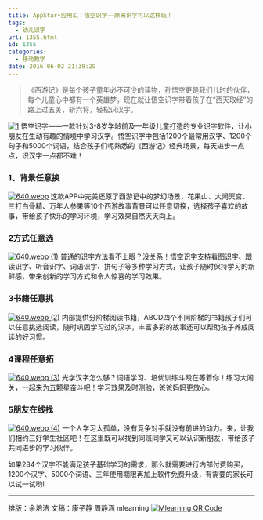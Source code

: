 ```yaml
---
title: AppStar•应用汇：悟空识字——原来识字可以这样玩！
tags:
  - 幼儿识字
url: 1355.html
id: 1355
categories:
  - 移动教学
date: 2016-06-02 21:39:29
---
```


> 《西游记》是每个孩子童年必不可少的读物，孙悟空更是我们儿时的伙伴，每个儿童心中都有一个英雄梦，现在就让悟空识字带着孩子在“西天取经”的路上过五关，斩六将，轻松识汉字。

[![1](http://www.ilester.net/wp-content/uploads/2016/06/1.png)](http://www.ilester.net/wp-content/uploads/2016/06/1.png) 悟空识字——一款针对3-8岁学龄前及一年级儿童打造的专业识字软件，让小朋友在生动有趣的情境中学习汉字。悟空识字中包括1200个最常用汉字、1200个句子和5000个词语，结合孩子们呢熟悉的《西游记》经典场景，每天进步一点点，识汉字一点都不难！

### **1、背景任意换**

[![640.webp](http://www.ilester.net/wp-content/uploads/2016/06/640.webp_-300x169.jpg)](http://www.ilester.net/wp-content/uploads/2016/06/640.webp_.jpg) 这款APP中完美还原了西游记中的梦幻场景，花果山、大闹天宫、三打白骨精、万年人参果等10个西游故事背景可以任意切换，选择孩子喜欢的故事，带给孩子快乐的学习环境，学习效果自然天天向上。

### **2方式任意选**

[![640.webp (1)](http://www.ilester.net/wp-content/uploads/2016/06/640.webp-1-300x169.jpg)](http://www.ilester.net/wp-content/uploads/2016/06/640.webp-1.jpg) 普通的识字方法看不上眼？没关系！悟空识字支持看图识字、跟读识字、听音识字、词语识字、拼句子等多种学习方式，让孩子随时保持学习的新鲜感，带来创新的学习方式和令人惊喜的学习效果。

### **3书籍任意挑**

[![640.webp (2)](http://www.ilester.net/wp-content/uploads/2016/06/640.webp-2-300x169.jpg)](http://www.ilester.net/wp-content/uploads/2016/06/640.webp-2.jpg) 内部提供分阶梯阅读书籍，ABCD四个不同阶梯的书籍孩子们可以任意挑选阅读，随时巩固学习过的汉字，丰富多彩的故事还可以帮助孩子养成阅读的好习惯。

### **4课程任意拓**

[![640.webp (3)](http://www.ilester.net/wp-content/uploads/2016/06/640.webp-3-300x169.jpg)](http://www.ilester.net/wp-content/uploads/2016/06/640.webp-3.jpg) 光学汉字怎么够？词语学习、培优训练斗殴在等着你！练习大闯关，一起来为五颗星奋斗吧！学习效果及时测验，爸爸妈妈更放心。

### **5朋友在线找**

[![640.webp (4)](http://www.ilester.net/wp-content/uploads/2016/06/640.webp-4-300x169.jpg)](http://www.ilester.net/wp-content/uploads/2016/06/640.webp-4.jpg) 一个人学习太孤单，没有竞争对手就没有前进的动力。来，让我们相约三好学生社区吧！在这里既可以找到同班同学又可以认识新朋友，带给孩子共同进步的学习伙伴。

如果284个汉字不能满足孩子基础学习的需求，那么就需要进行内部付费购买，1200个汉字、5000个词语、三年使用期限再加上软件免费升级，有需要的家长可以试一试哟!

* * *

排版：余培洁 文稿：康子静 周静涵 mlearning [![Mlearning QR Code](http://www.ilester.net/wp-content/uploads/2016/04/qrcode_for_gh_183840cb2661_258.jpg)](http://www.ilester.net/wp-content/uploads/2016/04/qrcode_for_gh_183840cb2661_258.jpg)